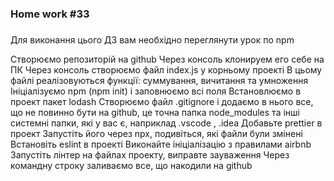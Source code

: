 ### Home work #33
### 
Для виконання цього ДЗ вам необхідно переглянути урок по npm

Створюємо репозиторій на github
Через консоль клонируем его себе на ПК
Через консоль створюємо файл index.js у корньому проекті
В цьому файлі реалізовуються функції: суммування, вичитання та умноження
Ініціалізуємо npm (npm init) і заповнюємо всі поля
Встановлюємо в проект пакет lodash
Створюємо файл .gitignore і додаємо в нього все, що не повинно бути на github, це точна папка node_modules та інші системні папки, які у вас є, наприклад .vscode , .idea
Добавьте prettier в проект
Запустіть його через npx, подивіться, які файли були змінені
Встановіть eslint в проекті
Виконайте ініціалізацію з правилами airbnb
Запустіть лінтер на файлах проекту, виправте зауваження
Через командну строку заливаємо все, що накодили на github